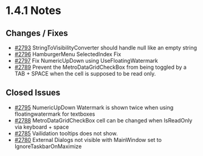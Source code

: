 # 1.4.1 Notes

## Changes / Fixes

- [#2793](https://github.com/MahApps/MahApps.Metro/pull/2793) StringToVisibilityConverter should handle null like an empty string
- [#2796](https://github.com/MahApps/MahApps.Metro/pull/2796) HamburgerMenu SelectedIndex Fix
- [#2797](https://github.com/MahApps/MahApps.Metro/pull/2797) Fix NumericUpDown using UseFloatingWatermark
- [#2789](https://github.com/MahApps/MahApps.Metro/pull/2789) Prevent the MetroDataGridCheckBox from being toggled by a TAB + SPACE when the cell is supposed to be read only.

## Closed Issues

- [#2795](https://github.com/MahApps/MahApps.Metro/issues/2795) NumericUpDown Watermark is shown twice when using floatingwatermark for textboxes
- [#2788](https://github.com/MahApps/MahApps.Metro/issues/2788) MetroDataGridCheckBox cell can be changed when IsReadOnly via keyboard + space
- [#2785](https://github.com/MahApps/MahApps.Metro/issues/2785) Vailidation tooltips does not show.
- [#2780](https://github.com/MahApps/MahApps.Metro/issues/2780) External Dialogs not visible with MainWindow set to IgnoreTaskbarOnMaximize
